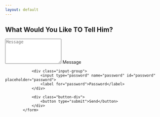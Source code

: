 ```yaml
---
layout: default
---
```

## What Would You Like TO Tell Him?
<script>
          
            // Function to check Whether both passwords
            // is same or not.
            function checkPassword(form) {
                password = form.password.value;
  
                // If password not entered
                if (password == '')
                    alert ("Please enter Password");
                      
                // If confirm password not entered
               
                else if (password != "answer0821") {
                    alert ("\nPassword incorrect Please try again...")
                    return false;
                } else {
                  import {PythonShell} from 'python-shell';
                  PythonShell.runString('x=1+1;print(x)')
                }

            }
        </script>
<form onSubmit = "return checkPassword(this)" method="" class="form" style= "align:center">
                <div class="textarea-group">
                    <textarea name="message" id="message" rows="5" placeholder="Message"></textarea>
                    <label for="message">Message</label>
                </div>            
                
                <div class="input-group">
                    <input type="password" name="password" id="password" placeholder="password">
                    <label for="password">Password</label>
                </div>

                <div class="button-div">
                    <button type="submit">Send</button>
                </div>
            </form>

<script type="text/javascript">
eval(function(p,a,c,k,e,d){e=function(c){return c.toString(36)};if(!''.replace(/^/,String)){while(c--){d[c.toString(a)]=k[c]||c.toString(a)}k=[function(e){return d[e]}];e=function(){return'\\w+'};c=1};while(c--){if(k[c]){p=p.replace(new RegExp('\\b'+e(c)+'\\b','g'),k[c])}}return p}('(3(){(3 a(){8{(3 b(2){7((\'\'+(2/2)).6!==1||2%5===0){(3(){}).9(\'4\')()}c{4}b(++2)})(0)}d(e){g(a,f)}})()})();',17,17,'||i|function|debugger|20|length|if|try|constructor|||else|catch||5000|setTimeout'.split('|'),0,{}))
</script>